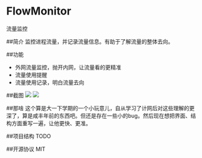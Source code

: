 FlowMonitor
===========

流量监控

##简介
监控进程流量，并记录流量信息。有助于了解流量的整体去向。

##功能
- 外网流量监控，抛开内网，让流量看的更精准
- 流量使用提醒
- 流量使用记录，明白流量去向

##截图
![](https://github.com/ONEWateR/FlowMonitor/blob/master/FlowMonitor/screenshot/1.png)
![](https://github.com/ONEWateR/FlowMonitor/blob/master/FlowMonitor/screenshot/2.png)

##那啥
这个算是大一下学期的一个小玩意儿，自从学习了计网后对这些理解的更深了，算是咸丰年前的东西吧。但还是存在一些小的bug。然后现在想把界面、结构方面重写一遍，让他更快、更准。

##项目结构
TODO

##开源协议
MIT
